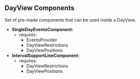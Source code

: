 ## DayView Components

Set of pre-made components that can be used inside a DayView.

* **SingleDayEventsComponent:**
    * requires:
        * EventsProvider
        * DayViewRestrictions
        * DayViewPositions
* **IntervalSupportLineComponent:**
    * requires:
        * DayViewRestrictions
        * DayViewPositions